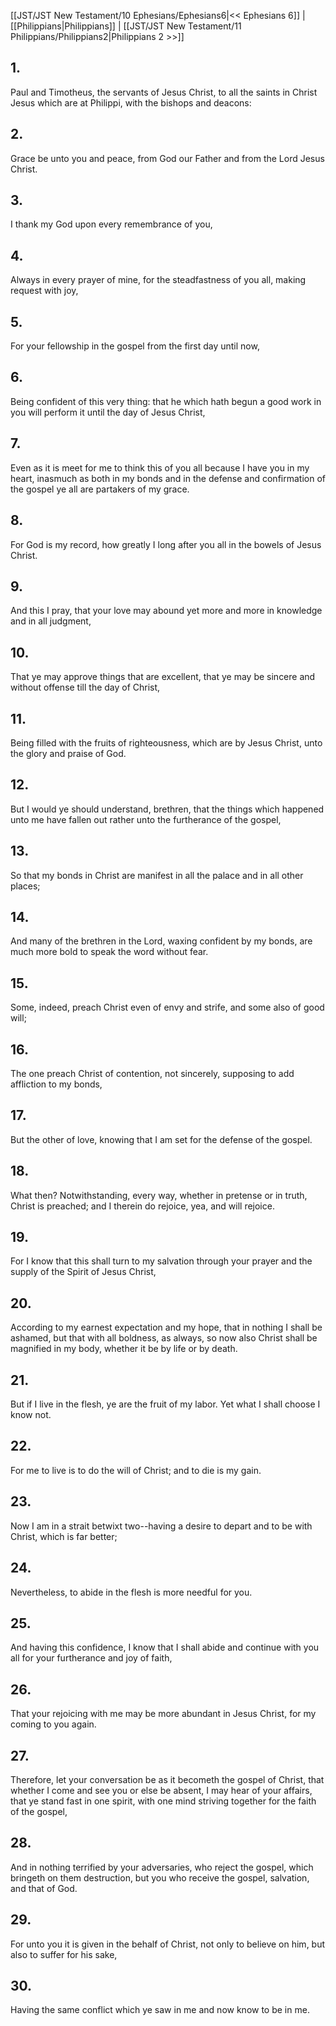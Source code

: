 [[JST/JST New Testament/10 Ephesians/Ephesians6|<< Ephesians 6]] | [[Philippians|Philippians]] | [[JST/JST New Testament/11 Philippians/Philippians2|Philippians 2 >>]]
## 1.
Paul and Timotheus, the servants of Jesus Christ, to all the saints in Christ Jesus which are at Philippi, with the bishops and deacons:
## 2.
Grace be unto you and peace, from God our Father and from the Lord Jesus Christ.
## 3.
I thank my God upon every remembrance of you,
## 4.
Always in every prayer of mine, for the steadfastness of you all, making request with joy,
## 5.
For your fellowship in the gospel from the first day until now,
## 6.
Being confident of this very thing: that he which hath begun a good work in you will perform it until the day of Jesus Christ,
## 7.
Even as it is meet for me to think this of you all because I have you in my heart, inasmuch as both in my bonds and in the defense and confirmation of the gospel ye all are partakers of my grace.
## 8.
For God is my record, how greatly I long after you all in the bowels of Jesus Christ.
## 9.
And this I pray, that your love may abound yet more and more in knowledge and in all judgment,
## 10.
That ye may approve things that are excellent, that ye may be sincere and without offense till the day of Christ,
## 11.
Being filled with the fruits of righteousness, which are by Jesus Christ, unto the glory and praise of God.
## 12.
But I would ye should understand, brethren, that the things which happened unto me have fallen out rather unto the furtherance of the gospel,
## 13.
So that my bonds in Christ are manifest in all the palace and in all other places;
## 14.
And many of the brethren in the Lord, waxing confident by my bonds, are much more bold to speak the word without fear.
## 15.
Some, indeed, preach Christ even of envy and strife, and some also of good will;
## 16.
The one preach Christ of contention, not sincerely, supposing to add affliction to my bonds,
## 17.
But the other of love, knowing that I am set for the defense of the gospel.
## 18.
What then? Notwithstanding, every way, whether in pretense or in truth, Christ is preached; and I therein do rejoice, yea, and will rejoice.
## 19.
For I know that this shall turn to my salvation through your prayer and the supply of the Spirit of Jesus Christ,
## 20.
According to my earnest expectation and my hope, that in nothing I shall be ashamed, but that with all boldness, as always, so now also Christ shall be magnified in my body, whether it be by life or by death.
## 21.
But if I live in the flesh, ye are the fruit of my labor. Yet what I shall choose I know not.
## 22.
For me to live is to do the will of Christ; and to die is my gain.
## 23.
Now I am in a strait betwixt two\--having a desire to depart and to be with Christ, which is far better;
## 24.
Nevertheless, to abide in the flesh is more needful for you.
## 25.
And having this confidence, I know that I shall abide and continue with you all for your furtherance and joy of faith,
## 26.
That your rejoicing with me may be more abundant in Jesus Christ, for my coming to you again.
## 27.
Therefore, let your conversation be as it becometh the gospel of Christ, that whether I come and see you or else be absent, I may hear of your affairs, that ye stand fast in one spirit, with one mind striving together for the faith of the gospel,
## 28.
And in nothing terrified by your adversaries, who reject the gospel, which bringeth on them destruction, but you who receive the gospel, salvation, and that of God.
## 29.
For unto you it is given in the behalf of Christ, not only to believe on him, but also to suffer for his sake,
## 30.
Having the same conflict which ye saw in me and now know to be in me.

